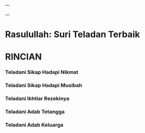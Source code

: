 —

—
# Rasulullah: Suri Teladan Terbaik


# RINCIAN

### Teladani Sikap Hadapi Nikmat

### Teladani Sikap Hadapi Musibah

### Teladani Ikhtiar Rezekinya 

### Teladani Adab Tetangga


### Teladani Adab Keluarga

